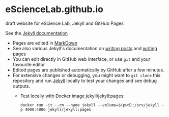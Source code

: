# eScienceLab.github.io
draft website for eScience Lab, Jekyll and GitHub Pages

See the [Jekyll documentation](http://jekyllrb.com/docs/home/)

* Pages are edited in [MarkDown](https://daringfireball.net/projects/markdown/)
 * See also various Jekyll's documentation on [writing posts](http://jekyllrb.com/docs/posts/) and [writing pages](http://jekyllrb.com/docs/pages/)
* You can edit directly in GitHub web interface, or use `git` and your favourite editor
* Edited pages are published automatically by GitHub after a few minutes.
* For extensive changes or debugging, you might want to `git clone` this repository and run [Jekyll](http://jekyllrb.com/) locally to test your changes and see debug outputs.
  * Test locally with Docker image jekyll/jekyll:pages:
  
      `docker run -it --rm --name jekyll --volume=$(pwd):/srv/jekyll -p 4000:4000 jekyll/jekyll:pages`

